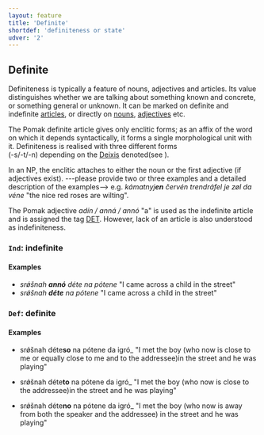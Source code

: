 ```yaml
---
layout: feature
title: 'Definite'
shortdef: 'definiteness or state'
udver: '2'
---
```


## Definite

Definiteness is typically a feature of nouns, adjectives and articles. Its value distinguishes whether we are talking 
about something known and concrete, or something general or unknown. It can be marked on definite and indefinite 
[articles](../../u/pos/DET), or directly on [nouns](../../u/pos/NOUN), [adjectives](../../u/pos/ADJ) etc. 

The Pomak definite article gives only enclitic forms; as an affix of the word on which 
it depends syntactically, it forms a single morphological unit with it. Definiteness is realised with three different forms  
(-s/-t/-n) depending on the [Deixis]() denoted(see <!--deixis pomak -- supply-->).  <!--definiteness and deixis are iseparable?-->
 
In an NP, the enclitic attaches to either the noun or the first adjective (if adjectives exist). 
---please  provide two or three examples and a detailed description of the examples-->
e.g. *kámatnyj<b>en</b> červén trendráfel je zøl da véne* "the nice red roses are wilting".

The Pomak adjective _adín / anná / annó_ "a" is used as the indefinite article and is assigned the tag [DET](). 
However, lack of an article is also understood as indefiniteness.


### <a name="Ind">`Ind`</a>: indefinite

#### Examples

- *srǿšnah <b>annó</b> déte na pótene* "I came across a child in the street"
- *srǿšnah <b>déte</b> na pótene* "I came across a child in the street"

### <a name="Def">`Def`</a>: definite

#### Examples

- srǿšnah déte<b>so</b> na pótene da igró_ "I met the boy (who now is close to me or equally close to me and to the addressee)in the street and he was playing" 

- srǿšnah déte<b>to</b> na pótene da igró_ "I met the boy (who now is close to the addressee)in the street and he was playing" 
- srǿšnah déte<b>no</b> na pótene da igró_ "I met the boy (who now is away from both the speaker and the addressee) in the street and he was playing"  

<!-- Interlanguage links updated Ne 5. května 2024, 18:19:52 CEST -->
